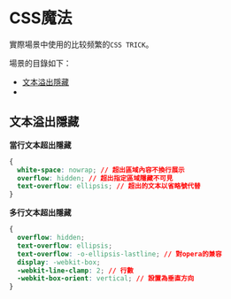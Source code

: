 # CSS魔法

實際場景中使用的比较频繁的`CSS TRICK`。

場景的目錄如下：

- <a href="#/css/README?id=文本溢出隱藏">文本溢出隱藏</a>
- 

## 文本溢出隱藏

**當行文本超出隱藏**

```css
{
  white-space: nowrap; // 超出區域內容不換行展示
  overflow: hidden; // 超出指定區域隱藏不可見
  text-overflow: ellipsis; // 超出的文本以省略號代替
}
```

**多行文本超出隱藏**

```css
{
  overflow: hidden;
  text-overflow: ellipsis;
  text-overflow: -o-ellipsis-lastline; // 對opera的兼容
  display: -webkit-box;
  -webkit-line-clamp: 2; // 行數
  -webkit-box-orient: vertical; // 設置為垂直方向
}
```